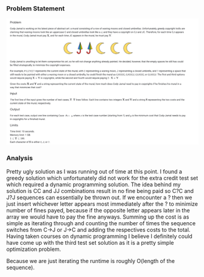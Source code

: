 ### Problem Statement
![Image not loading :(](ProblemStatement.png)

### Analysis
Pretty ugly solution as I was running out of time at this point. I found a greedy solution which unfortunately did not work for the extra credit test set which required a dynamic programming solution. The idea behind my solution is CC and JJ combinations result in no fine being paid so C?C and J?J sequences can essentially be thrown out. If we encounter a ? then we just insert whichever letter appears most immediately after the ? to minimize number of fines payed, because if the opposite letter appears later in the array we would have to pay the fine anyways. Summing up the cost is as simple as iterating through and counting the number of times the sequence switches from C->J or J->C and adding the respectives costs to the total. Having taken courses on dynamic programming I believe I definitely could have come up with the third test set solution as it is a pretty simple optimization problem.

Because we are just iterating the runtime is roughly O(length of the sequence). 
